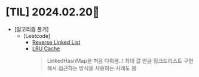 # [TIL] 2024.02.20📒 

  * [알고리즘 풀기]
    * [Leetcode]
      * [Reverse Linked List](https://github.com/elephant97/Algorithm/blob/main/Leetcode/Java/Easy/Reverse%20Linked%20List.java)
      * [LRU Cache](https://github.com/elephant97/Algorithm/blob/main/Leetcode/Java/Medium/LRU%20Cache.java)
        > LinkedHashMap을 처음 다뤄봄..! 최대 값 만큼 링크드리스트 구현해서 접근하는 방식을 사용하는 사례도 봄 
  
